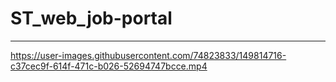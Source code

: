 # ST_web_job-portal
-------------------



https://user-images.githubusercontent.com/74823833/149814716-c37cec9f-614f-471c-b026-52694747bcce.mp4

